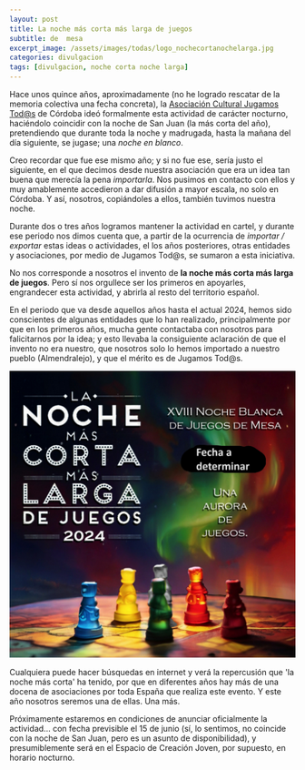 ```yaml
---
layout: post
title: La noche más corta más larga de juegos
subtitle: de  mesa
excerpt_image: /assets/images/todas/logo_nochecortanochelarga.jpg
categories: divulgacion
tags: [divulgacion, noche corta noche larga]
---
```


Hace unos quince años, aproximadamente (no he logrado rescatar de la memoria colectiva una fecha concreta), la [Asociación Cultural Jugamos Tod@s](https://www.jugamostodos.org/) de Córdoba ideó formalmente esta actividad de carácter nocturno, haciéndolo coincidir con la noche de San Juan (la más corta del año), pretendiendo que durante toda la noche y madrugada, hasta la mañana del día siguiente, se jugase; una <i>noche en blanco</i>.

Creo recordar que fue ese mismo año; y si no fue ese, sería justo el siguiente, en el que decimos desde nuestra asociación que era un idea tan buena que merecía la pena <i>importarla</i>. Nos pusimos en contacto con ellos y muy amablemente accedieron a dar difusión a mayor escala, no solo en Córdoba. Y así, nosotros, copiándoles a ellos, también tuvimos nuestra noche.

Durante dos o tres años logramos mantener la actividad en cartel, y durante ese periodo nos dimos cuenta que, a partir de la ocurrencia de <i>importar / exportar</i> estas ideas o actividades, el los años posteriores, otras entidades y asociaciones, por medio de Jugamos Tod@s, se sumaron a esta iniciativa.

No nos corresponde a nosotros el invento de <b>la noche más corta más larga de juegos</b>. Pero sí nos orgullece ser los primeros en apoyarles, engrandecer esta actividad, y abrirla al resto del territorio español.

En el periodo que va desde aquellos años hasta el actual 2024, hemos sido conscientes de algunas entidades que lo han realizado, principalmente por que en los primeros años, mucha gente contactaba con nosotros para falicitarnos por la idea; y esto llevaba la consiguiente aclaración de que el invento no era nuestro, que nosotros solo lo hemos importado a nuestro pueblo (Almendralejo), y que el mérito es de Jugamos Tod@s.

![](/assets/images/todas/logo_nocheCordoba2024.jpg)

Cualquiera puede hacer búsquedas en internet y verá la repercusión que 'la noche más corta' ha tenido, por que en diferentes años hay más de una docena de asociaciones por toda España que realiza este evento. Y este año nosotros seremos una de ellas. Una más.

Próximamente estaremos en condiciones de anunciar oficialmente la actividad... con fecha previsible el 15 de junio (sí, lo sentimos, no coincide con la noche de San Juan, pero es un asunto de disponibilidad), y presumiblemente será en el Espacio de Creación Joven, por supuesto, en horario nocturno.